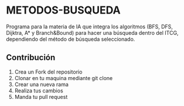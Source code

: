 # METODOS-BUSQUEDA
Programa para la materia de IA que integra los algoritmos (BFS, DFS, Dijktra, A* y Branch&amp;Bound) para hacer una búsqueda dentro del ITCG, dependiendo del método de búsqueda seleccionado.



Contribución
------------
1. Crea un Fork del repositorio
2. Clonar en tu maquina mediante git clone 
3. Crear una nueva rama
4. Realiza tus cambios
5. Manda tu pull request
